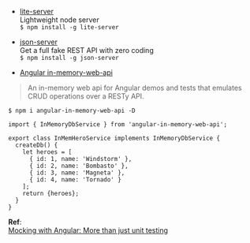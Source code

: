 - [lite-server](https://github.com/johnpapa/lite-server)    
Lightweight node server  
`$ npm install -g lite-server`

- [json-server](https://github.com/typicode/json-server)  
Get a full fake REST API with zero coding  
`$ npm install -g json-server `

- [Angular in-memory-web-api](https://github.com/angular/in-memory-web-api)  
> An in-memory web api for Angular demos and tests that emulates CRUD operations over a RESTy API.  

  `$ npm i angular-in-memory-web-api -D`

  ```
  import { InMemoryDbService } from 'angular-in-memory-web-api';

  export class InMemHeroService implements InMemoryDbService {
    createDb() {
      let heroes = [
        { id: 1, name: 'Windstorm' },
        { id: 2, name: 'Bombasto' },
        { id: 3, name: 'Magneta' },
        { id: 4, name: 'Tornado' }
      ];
      return {heroes};
    }
  }
  ```
**Ref**:  
[Mocking with Angular: More than just unit testing](https://medium.com/@amcdnl/mocking-with-angular-more-than-just-unit-testing-cbb7908c9fcc)
